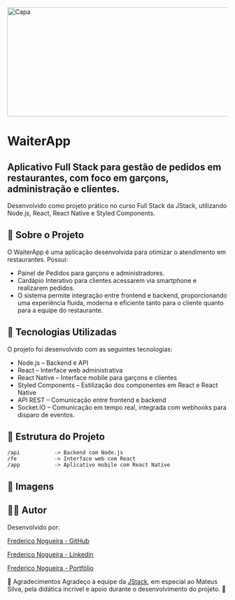 <img width="2360" height="250" alt="Capa" src="https://github.com/user-attachments/assets/b0cf7da1-9b44-41d9-8f09-8a67993dd34c" />

# WaiterApp

## Aplicativo Full Stack para gestão de pedidos em restaurantes, com foco em garçons, administração e clientes.
Desenvolvido como projeto prático no curso Full Stack da JStack, utilizando Node.js, React, React Native e Styled Components.


## 📱 Sobre o Projeto
O WaiterApp é uma aplicação desenvolvida para otimizar o atendimento em restaurantes. Possui:

* Painel de Pedidos para garçons e administradores.
* Cardápio Interativo para clientes acessarem via smartphone e realizarem pedidos.
* O sistema permite integração entre frontend e backend, proporcionando uma experiência fluida, moderna e eficiente tanto para o cliente quanto para a equipe do restaurante.

## 🚀 Tecnologias Utilizadas
O projeto foi desenvolvido com as seguintes tecnologias:

* Node.js – Backend e API
* React – Interface web administrativa
* React Native – Interface mobile para garçons e clientes
* Styled Components – Estilização dos componentes em React e React Native
* API REST – Comunicação entre frontend e backend
* Socket.IO – Comunicação em tempo real, integrada com webhooks para disparo de eventos.

## 📂 Estrutura do Projeto
```
/api           -> Backend com Node.js
/fe            -> Interface web com React
/app           -> Aplicativo mobile com React Native
```
## 📸 Imagens 

## 👨‍💻 Autor
Desenvolvido por: 

[Frederico Nogueira - GitHub](https://github.com/FredNogueiraDev)

[Frederico Nogueira - Linkedin](https://www.linkedin.com/in/frederico-n/)

[Frederico Nogueira - Portfólio](https://www.fredericonogueira.site/)

🙌 Agradecimentos
Agradeço à equipe da [JStack](https://jstack.com.br), em especial ao Mateus Silva, pela didática incrível e apoio durante o desenvolvimento do projeto. 🤘
